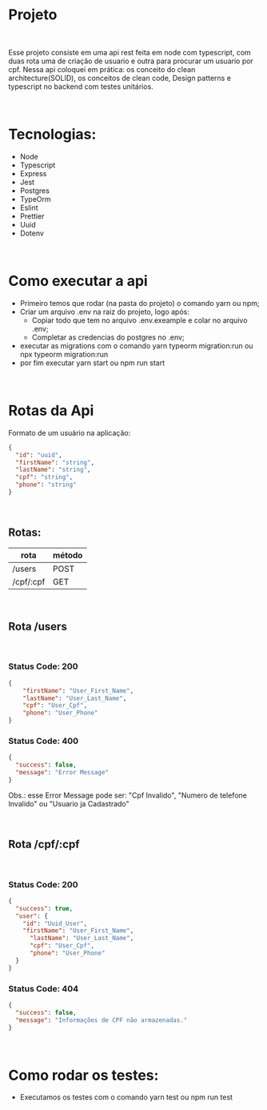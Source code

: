 # Projeto
<br/>
<p>
  Esse projeto consiste em uma api rest feita em node com typescript, com duas rota uma de criação de usuario e outra para procurar um usuario por cpf. Nessa api coloquei em prática: os  conceito do clean architecture(SOLID), os conceitos de clean code, Design patterns e typescript no backend com testes unitários.
</p>
<br/>

# Tecnologias:

- Node
- Typescript
- Express
- Jest
- Postgres
- TypeOrm
- Eslint
- Prettier
- Uuid
- Dotenv

<br/>

# Como executar a api

- Primeiro temos que rodar (na pasta do projeto) o comando yarn ou npm;
- Criar um arquivo .env na raiz do projeto, logo após:
  - Copiar todo que tem no arquivo .env.exeample e colar no arquivo .env;
  - Completar as credencias do postgres no .env;
- executar as migrations com o comando yarn typeorm migration:run ou npx typeorm migration:run
- por fim executar yarn start ou npm run start

<br/>

# Rotas da Api

Formato de um usuário na aplicação:

```Json
{
  "id": "uuid",
  "firstName": "string",
  "lastName": "string",
  "cpf": "string",
  "phone": "string"
}
```
<br/>

## Rotas:

rota | método
------------ | -------------
/users | POST
/cpf/:cpf | GET
<br/>

## Rota /users

<br/>

### Status Code: 200
```Json
{
	"firstName": "User_First_Name",
	"lastName": "User_Last_Name",
	"cpf": "User_Cpf",
	"phone": "User_Phone"
}
```

### Status Code: 400

```Json
{
  "success": false,
  "message": "Error Message"
}
```

Obs.: esse Error Message pode ser: "Cpf Invalido", "Numero de telefone Invalido" ou "Usuario ja Cadastrado"

<br />

## Rota /cpf/:cpf

<br/>

### Status Code: 200
```Json
{
  "success": true,
  "user": {
    "id": "Uuid_User",
    "firstName": "User_First_Name",
	  "lastName": "User_Last_Name",
	  "cpf": "User_Cpf",
	  "phone": "User_Phone"
  }
}
```

### Status Code: 404

```Json
{
  "success": false,
  "message": "Informações de CPF não armazenadas."
}
```

<br/>

# Como rodar os testes:

- Executamos os testes com o comando yarn test ou npm run test

